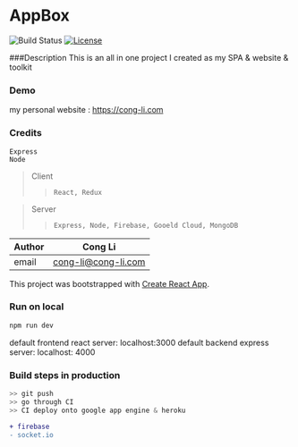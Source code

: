 AppBox
==============
![Build Status](https://travis-ci.org/lee5214/appbox.svg?branch=master)
[![License](http://img.shields.io/badge/license-mit-blue.svg?style=flat-square)](https://github.com/lee5214/appbox/master/LICENSE)


###Description
This is an all in one project I created as my SPA & website & toolkit 


### Demo
my personal website : https://cong-li.com


### Credits
    
    Express
    Node
>Client
>> `React, Redux`

>Server
>> `Express, Node, Firebase, Gooeld Cloud, MongoDB`


|Author|Cong Li|
|---|---
|email|cong-li@cong-li.com
This project was bootstrapped with [Create React App](https://github.com/facebookincubator/create-react-app).


### Run on local
```javascript
npm run dev
```
default frontend react server: localhost:3000
default backend express server: localhost: 4000


### Build steps in production

```javascript
>> git push
>> go through CI
>> CI deploy onto google app engine & heroku
```

```diff
+ firebase
- socket.io
```

